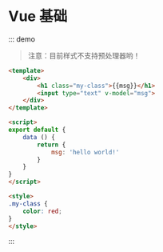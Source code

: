 # Vue 基础

::: demo

> 注意：目前样式不支持预处理器哟！

```html
<template>
    <div>
        <h1 class="my-class">{{msg}}</h1>
        <input type="text" v-model="msg">
    </div>
</template>

<script>
export default {
    data () {
        return {
            msg: 'hello world!'
        }
    }
}
</script>

<style>
.my-class {
    color: red;
}
</style>
```
:::


